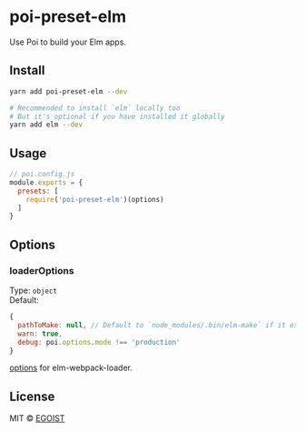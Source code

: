 # poi-preset-elm

Use Poi to build your Elm apps.

## Install

```bash
yarn add poi-preset-elm --dev

# Recommended to install `elm` locally too
# But it's optional if you have installed it globally
yarn add elm --dev
```

## Usage

```js
// poi.config.js
module.exports = {
  presets: [
    require('poi-preset-elm')(options)
  ]
}
```

## Options

### loaderOptions

Type: `object`<br>
Default:

```js
{
  pathToMake: null, // Default to `node_modules/.bin/elm-make` if it exists, otherwise it uses global `elm-make`
  warn: true,
  debug: poi.options.mode !== 'production'
}
```

[options](https://github.com/elm-community/elm-webpack-loader#options) for elm-webpack-loader.

## License

MIT © [EGOIST](https://github.com/egoist)
